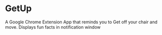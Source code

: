 # GetUp
A Google Chrome Extension App that reminds you to Get off your chair and move. Displays fun facts in notification window
